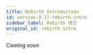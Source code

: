 ```yaml
---
title: Rebirth Introduction
id: version-0.17-rebirth-intro
sidebar_label: Rebirth 简介
original_id: rebirth-intro
---
```


Coming soon